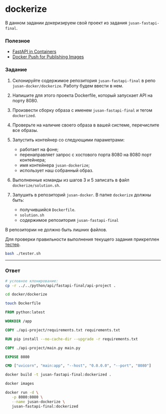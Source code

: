 # dockerize

В данном задании докеризируем свой проект из задания `jusan-fastapi-final`.

### Полезное

- [FastAPI in Containers](https://fastapi.tiangolo.com/deployment/docker/)
- [Docker Push for Publishing Images](https://www.section.io/engineering-education/docker-push-for-publishing-images-to-docker-hub/)

### Задание

1. Склонируйте содержимое репозитория `jusan-fastapi-final` в репо `jusan-docker/dockerize`.
   Работу будем ввести в нем.
2. Напишите для этого проекта Dockerfile, который запускает API на порту 8080.
3. Произвести сборку образа с именем `jusan-fastapi-final` и тегом `dockerized`.
4. Проверьте на наличие своего образа в вашей системе, перечислите все образы.
5. Запустить контейнер со следующими параметрами:

   - работает на фоне;
   - перенаправляет запрос с хостового порта 8080 на 8080 порт контейнера;
   - имя контейнера `jusan-dockerize`;
   - использует наш собранный образ.

6. Выполненные команды из шагов 3 и 5 записать в файл `dockerize/solution.sh`.
7. Запушить в репозиторий `jusan-docker`. В папке `dockerize` должны быть:
   - получившийся `Dockerfile`.
   - `solution.sh`
   - содержимое репозитория `jusan-fastapi-final`

В репозитории не должно быть лишних файлов.

Для проверки правильности выполнения текущего задания прикреплен [тестер][tester].

```bash
bash ./tester.sh
```

[tester]: https://stepik.org/media/attachments/lesson/691221/tester-dockerize.sh

---

### Ответ

```bash
# условное клонирование:
cp -r ../../python/api/fastapi-final/api-project .

cd docker/dockerize

touch Dockerfile
```

```dockerfile
FROM python:latest

WORKDIR /app

COPY ./api-project/requirements.txt requirements.txt

RUN pip install --no-cache-dir --upgrade -r requirements.txt

COPY ./api-project/main.py main.py

EXPOSE 8080

CMD ["uvicorn", "main:app", "--host", "0.0.0.0", "--port", "8080"]
```

```bash
docker build -t jusan-fastapi-final:dockerized .

docker images

docker run -d \
   -p 8080:8080 \
   --name jusan-dockerize \
   jusan-fastapi-final:dockerized
```